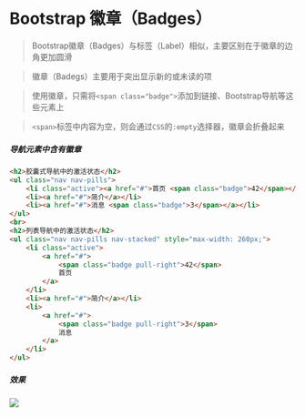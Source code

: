 # Bootstrap 徽章（Badges）

> Bootstrap徽章（Badges）与标签（Label）相似，主要区别在于徽章的边角更加圆滑

> 徽章（Badegs）主要用于突出显示新的或未读的项

> 使用徽章，只需将`<span class="badge">`添加到链接、Bootstrap导航等这些元素上

> `<span>`标签中内容为空，则会通过`CSS`的`:empty`选择器，徽章会折叠起来

##### 导航元素中含有徽章

```html
<h2>胶囊式导航中的激活状态</h2>
<ul class="nav nav-pills">
	<li class="active"><a href="#">首页 <span class="badge">42</span></a></li>
	<li><a href="#">简介</a></li>
	<li><a href="#">消息 <span class="badge">3</span></a></li>
</ul>
<br>
<h2>列表导航中的激活状态</h2>
<ul class="nav nav-pills nav-stacked" style="max-width: 260px;">
	<li class="active">
		<a href="#">
			<span class="badge pull-right">42</span>
			首页
		</a>
	</li>
	<li><a href="#">简介</a></li>
	<li>
		<a href="#">
			<span class="badge pull-right">3</span>
			消息
		</a>
	</li>
</ul>
```
##### 效果
![](https://i.imgur.com/dWO6ERK.png)
